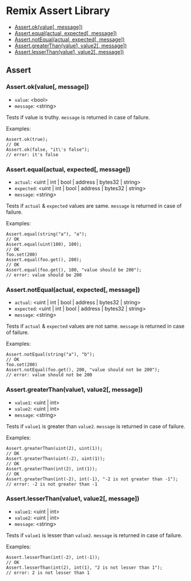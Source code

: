 Remix Assert Library
====================

* [Assert.ok(value[, message])](#assert-ok-value-message)
* [Assert.equal(actual, expected[, message])](#assert-equal-actual-expected-message)
* [Assert.notEqual(actual, expected[, message])](#assert-notequal-actual-expected-message)
* [Assert.greaterThan(value1, value2[, message])](#assert-greaterthan-value1-value2-message)
* [Assert.lesserThan(value1, value2[, message])](#assert-lesserthan-value1-value2-message)


## Assert

### Assert.ok(value[, message])
* `value`: \<bool\>
* `message`: \<string\>

Tests if value is truthy. `message` is returned in case of failure.

Examples:
```
Assert.ok(true);
// OK
Assert.ok(false, "it\'s false");
// error: it's false
```

### Assert.equal(actual, expected[, message])
* `actual`: \<uint | int | bool | address | bytes32 | string\>
* `expected`: \<uint | int | bool | address | bytes32 | string\>
* `message`: \<string\>

Tests if `actual` & `expected` values are same. `message` is returned in case of failure.

Examples:
```
Assert.equal(string("a"), "a");
// OK
Assert.equal(uint(100), 100);
// OK
foo.set(200)
Assert.equal(foo.get(), 200);
// OK
Assert.equal(foo.get(), 100, "value should be 200");
// error: value should be 200
```

### Assert.notEqual(actual, expected[, message])
* `actual`: \<uint | int | bool | address | bytes32 | string\>
* `expected`: \<uint | int | bool | address | bytes32 | string\>
* `message`: \<string\>

Tests if `actual` & `expected` values are not same. `message` is returned in case of failure.

Examples:
```
Assert.notEqual(string("a"), "b");
// OK
foo.set(200)
Assert.notEqual(foo.get(), 200, "value should not be 200");
// error: value should not be 200
```

### Assert.greaterThan(value1, value2[, message])
* `value1`: \<uint | int\>
* `value2`: \<uint | int\>
* `message`: \<string\>

Tests if `value1` is greater than `value2`. `message` is returned in case of failure.

Examples:
```
Assert.greaterThan(uint(2), uint(1));
// OK
Assert.greaterThan(uint(-2), uint(1));
// OK
Assert.greaterThan(int(2), int(1));
// OK
Assert.greaterThan(int(-2), int(-1), "-2 is not greater than -1");
// error: -2 is not greater than -1
```

### Assert.lesserThan(value1, value2[, message])
* `value1`: \<uint | int\>
* `value2`: \<uint | int\>
* `message`: \<string\>

Tests if `value1` is lesser than `value2`. `message` is returned in case of failure.

Examples:
```
Assert.lesserThan(int(-2), int(-1));
// OK
Assert.lesserThan(int(2), int(1), "2 is not lesser than 1");
// error: 2 is not lesser than 1
```
